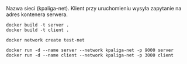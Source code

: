 Nazwa sieci (kpaliga-net). Klient przy uruchomieniu wysyła zapytanie na adres kontenera serwera. 

```
docker build -t server .    
docker build -t client .               

docker network create test-net

docker run -d --name server --network kpaliga-net -p 9000 server
docker run -d --name client --network kpaliga-net -p 3000 client
```
